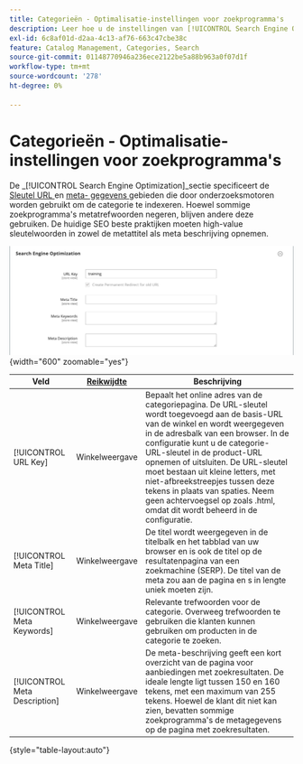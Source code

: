 ```yaml
---
title: Categorieën - Optimalisatie-instellingen voor zoekprogramma's
description: Leer hoe u de instellingen van [!UICONTROL Search Engine Optimization] gebruikt om de URL-sleutel en metagegevensvelden te definiëren die door zoekprogramma's worden gebruikt om de categorie te indexeren.
exl-id: 6c8af01d-d2aa-4c13-af76-663c47cbe38c
feature: Catalog Management, Categories, Search
source-git-commit: 01148770946a236ece2122be5a88b963a0f07d1f
workflow-type: tm+mt
source-wordcount: '278'
ht-degree: 0%

---
```


# Categorieën - Optimalisatie-instellingen voor zoekprogramma&#39;s

De _[!UICONTROL Search Engine Optimization]_sectie specificeert de [ Sleutel URL ](catalog-urls.md) en [ meta- gegevens ](../merchandising-promotions/meta-data.md) gebieden die door onderzoeksmotoren worden gebruikt om de categorie te indexeren. Hoewel sommige zoekprogramma&#39;s metatrefwoorden negeren, blijven andere deze gebruiken. De huidige SEO beste praktijken moeten high-value sleutelwoorden in zowel de metattitel als meta beschrijving opnemen.

![ Optimalisering van de Motor van het Onderzoek ](./assets/categories-search-engine-optimization.png){width="600" zoomable="yes"}

| Veld | [ Reikwijdte ](../getting-started/websites-stores-views.md#scope-settings) | Beschrijving |
|--- |--- |----------------------------------------------------|
| [!UICONTROL URL Key] | Winkelweergave | Bepaalt het online adres van de categoriepagina. De URL-sleutel wordt toegevoegd aan de basis-URL van de winkel en wordt weergegeven in de adresbalk van een browser. In de configuratie kunt u de categorie-URL-sleutel in de product-URL opnemen of uitsluiten. De URL-sleutel moet bestaan uit kleine letters, met niet-afbreekstreepjes tussen deze tekens in plaats van spaties. Neem geen achtervoegsel op zoals .html, omdat dit wordt beheerd in de configuratie. |
| [!UICONTROL Meta Title] | Winkelweergave | De titel wordt weergegeven in de titelbalk en het tabblad van uw browser en is ook de titel op de resultatenpagina van een zoekmachine (SERP). De titel van de meta zou aan de pagina en s in lengte uniek moeten zijn. |
| [!UICONTROL Meta Keywords] | Winkelweergave | Relevante trefwoorden voor de categorie. Overweeg trefwoorden te gebruiken die klanten kunnen gebruiken om producten in de categorie te zoeken. |
| [!UICONTROL Meta Description] | Winkelweergave | De meta-beschrijving geeft een kort overzicht van de pagina voor aanbiedingen met zoekresultaten. De ideale lengte ligt tussen 150 en 160 tekens, met een maximum van 255 tekens. Hoewel de klant dit niet kan zien, bevatten sommige zoekprogramma&#39;s de metagegevens op de pagina met zoekresultaten. |

{style="table-layout:auto"}
